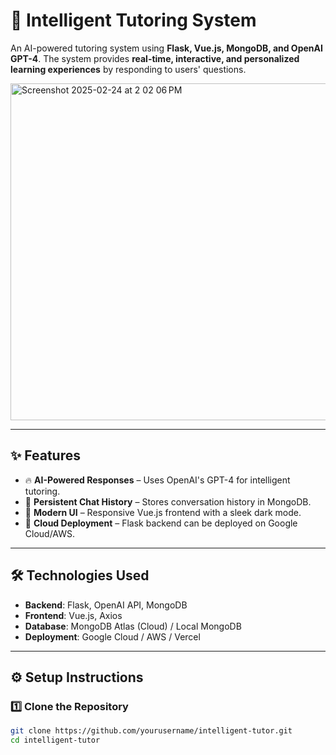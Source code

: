 # 🧠 Intelligent Tutoring System

An AI-powered tutoring system using **Flask, Vue.js, MongoDB, and OpenAI GPT-4**. The system provides **real-time, interactive, and personalized learning experiences** by responding to users' questions.

<img width="539" alt="Screenshot 2025-02-24 at 2 02 06 PM" src="https://github.com/user-attachments/assets/1ca7add4-7933-4021-9e5b-2fcc5b90293f" />

---

## ✨ Features
- 🔥 **AI-Powered Responses** – Uses OpenAI's GPT-4 for intelligent tutoring.
- 💾 **Persistent Chat History** – Stores conversation history in MongoDB.
- 🎨 **Modern UI** – Responsive Vue.js frontend with a sleek dark mode.
- 🚀 **Cloud Deployment** – Flask backend can be deployed on Google Cloud/AWS.

---

## 🛠️ Technologies Used
- **Backend**: Flask, OpenAI API, MongoDB
- **Frontend**: Vue.js, Axios
- **Database**: MongoDB Atlas (Cloud) / Local MongoDB
- **Deployment**: Google Cloud / AWS / Vercel

---

## ⚙️ Setup Instructions

### **1️⃣ Clone the Repository**
```bash
git clone https://github.com/yourusername/intelligent-tutor.git
cd intelligent-tutor
